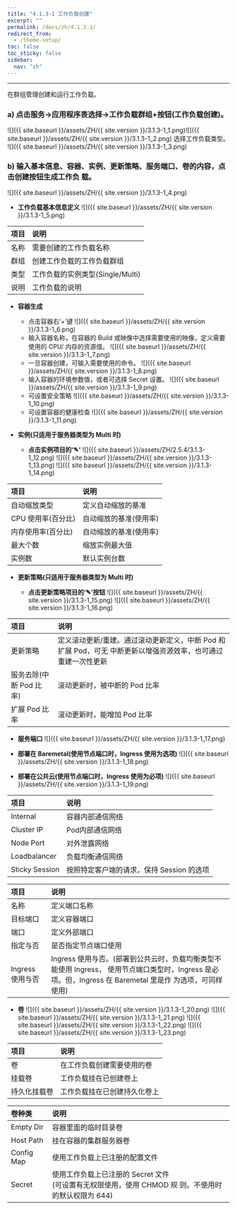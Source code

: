 ```yaml
---
title: "4.1.3-1 工作负载创建"
excerpt: ""
permalink: /docs/zh/4.1.3.1/
redirect_from:
  - /theme-setup/
toc: false
toc_sticky: false
sidebar:
  nav: "zh"
---
```


---
在群组管理创建和运行工作负载。

### a\) 点击服务→应用程序表选择→工作负载群组+按钮(工作负载创建)。
![]({{ site.baseurl }}/assets/ZH/{{ site.version }}/3.1.3-1_1.png)![]({{ site.baseurl }}/assets/ZH/{{ site.version }}/3.1.3-1_2.png)
选择工作负载类型。
![]({{ site.baseurl }}/assets/ZH/{{ site.version }}/3.1.3-1_3.png)

### b\) 输入基本信息、容器、实例、更新策略、服务端口、卷的内容，点击创建按钮生成工作负 载。
![]({{ site.baseurl }}/assets/ZH/{{ site.version }}/3.1.3-1_4.png)

* **工作负载基本信息定义**
![]({{ site.baseurl }}/assets/ZH/{{ site.version }}/3.1.3-1_5.png)

| **项目** | **说明** |
| :--- | :--- |
| 名称 | 需要创建的工作负载名称 |
| 群组 | 创建工作负载的工作负载群组 |
| 类型 | 工作负载的实例类型(Single/Multi) |
| 说明 | 工作负载的说明 |

* **容器生成**

  * 点击容器右‘+’键
  ![]({{ site.baseurl }}/assets/ZH/{{ site.version }}/3.1.3-1_6.png)
  * 输入容器名称，在容器的 Build 或映像中选择需要使用的映像，定义需要使用的 CPU/ 内存的资源值。
  ![]({{ site.baseurl }}/assets/ZH/{{ site.version }}/3.1.3-1_7.png)
  * 一旦容器创建，可输入需要使用的命令。
  ![]({{ site.baseurl }}/assets/ZH/{{ site.version }}/3.1.3-1_8.png)
  * 输入容器的环境参数值，或者可选择 Secret 设置。
  ![]({{ site.baseurl }}/assets/ZH/{{ site.version }}/3.1.3-1_9.png)
  * 可设置安全策略
  ![]({{ site.baseurl }}/assets/ZH/{{ site.version }}/3.1.3-1_10.png)
  * 可设置容器的健康检查
  ![]({{ site.baseurl }}/assets/ZH/{{ site.version }}/3.1.3-1_11.png)

* **实例(只适用于服务器类型为 Multi 时)**

  * **点击实例项目的‘✎’**
  ![]({{ site.baseurl }}/assets/ZH/2.5.4/3.1.3-1_12.png)
  ![]({{ site.baseurl }}/assets/ZH/{{ site.version }}/3.1.3-1_13.png)
  ![]({{ site.baseurl }}/assets/ZH/{{ site.version }}/3.1.3-1_14.png)

| **项目** | **说明** |
| :--- | :--- |
| 自动缩放类型 | 定义自动缩放的基准 |
| CPU 使用率(百分比) | 自动缩放的基准(使用率) |
| 内存使用率(百分比) | 自动缩放的基准(使用率) |
| 最大个数 | 缩放实例最大值 |
| 实例数 | 默认实例台数 |

* **更新策略(只适用于服务器类型为 Multi 时)**

  * **点击更新策略项目的‘✎’按钮**
  ![]({{ site.baseurl }}/assets/ZH/{{ site.version }}/3.1.3-1_15.png)
  ![]({{ site.baseurl }}/assets/ZH/{{ site.version }}/3.1.3-1_16.png)

| **项目** | **说明** |
| :--- | :--- |
| 更新策略 | 定义滚动更新/重建。通过滚动更新定义，中断 Pod 和扩展 Pod，可无 中断更新以增强资源效率，也可通过重建一次性更新 |
| 服务去除(中断 Pod 比率) | 滚动更新时，被中断的 Pod 比率 |
| 扩展 Pod 比率 | 滚动更新时，能增加 Pod 比率 |

* **服务端口**
![]({{ site.baseurl }}/assets/ZH/{{ site.version }}/3.1.3-1_17.png)

* **部署在 Baremetal(使用节点端口时，Ingress 使用为选项)**
![]({{ site.baseurl }}/assets/ZH/{{ site.version }}/3.1.3-1_18.png)

* **部署在公共云(使用节点端口时，Ingress 使用为必项)**
![]({{ site.baseurl }}/assets/ZH/{{ site.version }}/3.1.3-1_19.png)

| **项目** | **说明** |
| :--- | :--- |
| Internal | 容器内部通信网络 |
| Cluster IP | Pod内部通信网络 |
| Node Port | 对外泄露网络 |
| Loadbalancer | 负载均衡通信网络 |
| Sticky Session | 按照特定客户端的请求，保持 Session 的选项 |

| **项目** | **说明** |
| :--- | :--- |
| 名称 | 定义端口名称 |
| 目标端口 | 定义容器端口 |
| 端口 | 定义外部端口 |
| 指定与否 | 是否指定节点端口使用 |
| Ingress 使用与否 | Ingress 使用与否。(部署到公共云时，负载均衡类型不能使用 Ingress， 使用节点端口类型时，Ingress 是必项。但，Ingress 在 Baremetal 里是作 为选项，可同样使用) |

* **卷**
![]({{ site.baseurl }}/assets/ZH/{{ site.version }}/3.1.3-1_20.png)
![]({{ site.baseurl }}/assets/ZH/{{ site.version }}/3.1.3-1_21.png)
![]({{ site.baseurl }}/assets/ZH/{{ site.version }}/3.1.3-1_22.png)
![]({{ site.baseurl }}/assets/ZH/{{ site.version }}/3.1.3-1_23.png)

| **项目** | 说明 |
| :--- | :--- |
| 卷 | 在工作负载创建需要使用的卷 |
| 挂载卷 | 工作负载挂在已创建卷上 |
| 持久化挂载卷 | 工作负载挂在已创建持久化卷上 |

| **卷种类** | **说明** |
| :--- | :--- |
| Empty Dir | 容器里面的临时目录卷 |
| Host Path | 挂在容器的集群服务器卷 |
| Config Map | 使用工作负载上已注册的配置文件 |
| Secret | 使用工作负载上已注册的 Secret 文件<br/>(可设置有无权限使用，使用 CHMOD 规 则。不使用时的默认权限为 644) |

